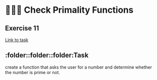 # :briefcase::briefcase::briefcase: Check Primality Functions   
## Exercise 11
[Link to task](https://www.practicepython.org/exercise/2014/04/16/11-check-primality-functions.html)
## :folder::folder::folder:Task 
create a function that asks the user for a number and determine whether the number is prime or not.


